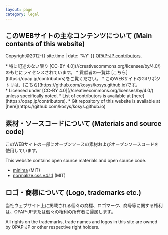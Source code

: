 ```yaml
---
layout: page
category: legal
---
```


## このWEBサイトの主なコンテンツについて <span class="heading-inline-tagline">(Main contents of this website)</span>
Copyright&copy;2012-{{ site.time | date: '%Y' }} [OPAP-JP contributors](https://opap.jp/contributors).

<div markdown="1">
* 特に記述のない限り [CC-BY 4.0](//creativecommons.org/licenses/by/4.0/) のもとにライセンスされています。 
* 貢献者の一覧は [こちら](https://opap.jp/contributors)をご覧ください。
* このWEBサイトのGitリポジトリは、[こちら](https://github.com/kosys/kosys.github.io)です。
</div>

<div markdown="1">
* Licensed under [CC-BY 4.0](//creativecommons.org/licenses/by/4.0/) unless specifically noted. 
* List of contributors is available at [here](https://opap.jp/contributors). 
* Git repository of this website is available at [here](https://github.com/kosys/kosys.github.io)
</div>


## 素材・ソースコードについて <span class="heading-inline-tagline">(Materials and source code)</span>

このWEBサイトの一部にオープンソースの素材およびオープンソースコードを使用しています。

This website contains open source materials and open source code.

* [minima](https://github.com/jekyll/minima) (MIT)
* [normalize.css v4.1.1](https://github.com/necolas/normalize.css) (MIT)


## ロゴ・商標について <span class="heading-inline-tagline">(Logo, trademarks etc.)</span>

当社ウェブサイト上に掲載される個々の商標、ロゴマーク、商号等に関する権利は、OPAP-JPまたは個々の権利の所有者に帰属します。

All rights on the trademarks, trade names and logos in this site are owned by OPAP-JP or other respective right holders.